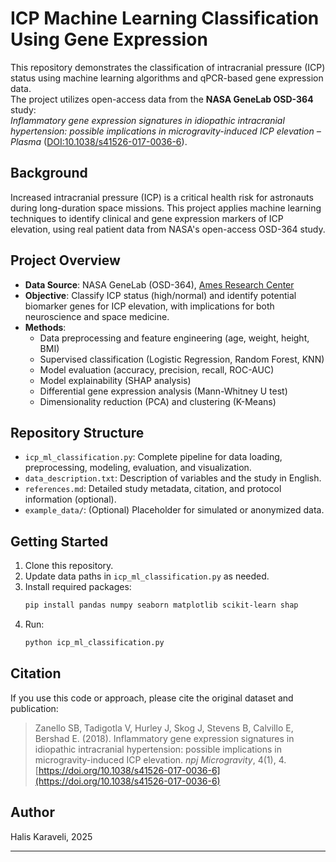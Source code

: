 # ICP Machine Learning Classification Using Gene Expression

This repository demonstrates the classification of intracranial pressure (ICP) status using machine learning algorithms and qPCR-based gene expression data.  
The project utilizes open-access data from the **NASA GeneLab OSD-364** study:  
*Inflammatory gene expression signatures in idiopathic intracranial hypertension: possible implications in microgravity-induced ICP elevation – Plasma* ([DOI:10.1038/s41526-017-0036-6](https://www.nature.com/articles/s41526-017-0036-6)).

## Background

Increased intracranial pressure (ICP) is a critical health risk for astronauts during long-duration space missions. This project applies machine learning techniques to identify clinical and gene expression markers of ICP elevation, using real patient data from NASA's open-access OSD-364 study.

## Project Overview

- **Data Source**: NASA GeneLab (OSD-364), [Ames Research Center](https://lsda.jsc.nasa.gov/Experiment/exper/13553)
- **Objective**: Classify ICP status (high/normal) and identify potential biomarker genes for ICP elevation, with implications for both neuroscience and space medicine.
- **Methods**:
  - Data preprocessing and feature engineering (age, weight, height, BMI)
  - Supervised classification (Logistic Regression, Random Forest, KNN)
  - Model evaluation (accuracy, precision, recall, ROC-AUC)
  - Model explainability (SHAP analysis)
  - Differential gene expression analysis (Mann-Whitney U test)
  - Dimensionality reduction (PCA) and clustering (K-Means)

## Repository Structure

- `icp_ml_classification.py`: Complete pipeline for data loading, preprocessing, modeling, evaluation, and visualization.
- `data_description.txt`: Description of variables and the study in English.
- `references.md`: Detailed study metadata, citation, and protocol information (optional).
- `example_data/`: (Optional) Placeholder for simulated or anonymized data.

## Getting Started

1. Clone this repository.
2. Update data paths in `icp_ml_classification.py` as needed.
3. Install required packages:
    ```bash
    pip install pandas numpy seaborn matplotlib scikit-learn shap
    ```
4. Run:
    ```bash
    python icp_ml_classification.py
    ```

## Citation

If you use this code or approach, please cite the original dataset and publication:

> Zanello SB, Tadigotla V, Hurley J, Skog J, Stevens B, Calvillo E, Bershad E. (2018). Inflammatory gene expression signatures in idiopathic intracranial hypertension: possible implications in microgravity-induced ICP elevation. *npj Microgravity*, 4(1), 4. [https://doi.org/10.1038/s41526-017-0036-6](https://doi.org/10.1038/s41526-017-0036-6)

## Author

Halis Karaveli, 2025

---


